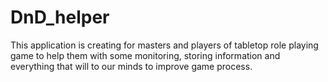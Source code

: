 # DnD_helper
This application is creating for masters and players of tabletop role playing game to help them with some monitoring, storing information and everything that will to our minds to improve game process.
